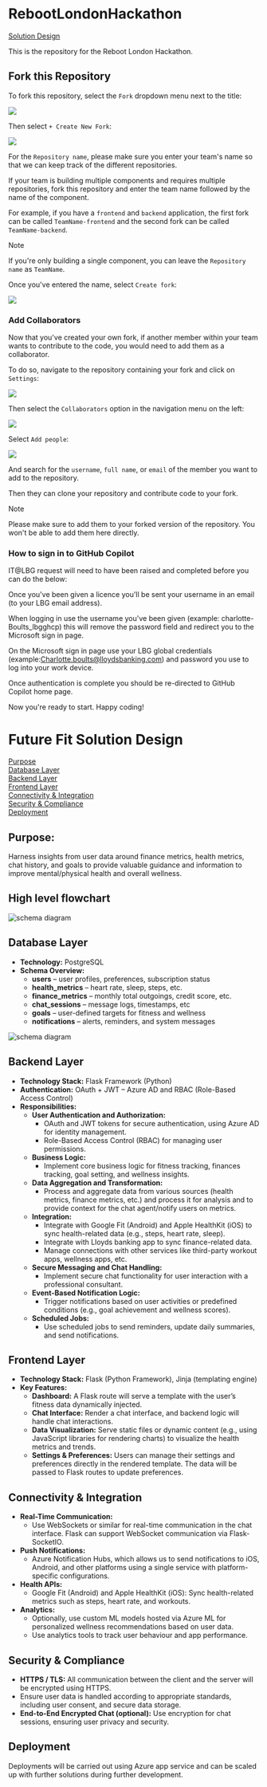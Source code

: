 # RebootLondonHackathon

[Solution Design](#future-fit-solution-design)  

This is the repository for the Reboot London Hackathon.

## Fork this Repository

To fork this repository, select the `Fork` dropdown menu next to the title:

![](./images/fork.png)

Then select `+ Create New Fork`:

![](./images/create-new-fork.png)

For the `Repository name`, please make sure you enter your team's name so that we can keep track of the different repositories.

If your team is building multiple components and requires multiple repositories, fork this repository and enter the team name followed by the name of the component.

For example, if you have a `frontend` and `backend` application, the first fork can be called `TeamName-frontend` and the second fork can be called `TeamName-backend`.

> [!NOTE]
> If you're only building a single component, you can leave the `Repository name` as `TeamName`.

Once you've entered the name, select `Create fork`:

![](./images/create-fork.png)

### Add Collaborators

Now that you've created your own fork, if another member within your team wants to contribute to the code, you would need to add them as a collaborator.

To do so, navigate to the repository containing your fork and click on `Settings`:

![](./images/settings.png)

Then select the `Collaborators` option in the navigation menu on the left:

![](./images/collaborators.png)

Select `Add people`:

![](./images/add-people.png)

And search for the `username`, `full name`, or `email` of the member you want to add to the repository.

Then they can clone your repository and contribute code to your fork.

> [!NOTE]
> Please make sure to add them to your forked version of the repository. You won't be able to add them here directly.
>
### How to sign in to GitHub Copilot

IT@LBG request will need to have been raised and completed before you can do the below:
 
Once you've been given a licence you'll be sent your username in an email (to your LBG email address).

When logging in use the username you've been given (example: charlotte-Boults_lbgghcp) this will remove the password field and redirect you to the Microsoft sign in page.

On the Microsoft sign in page use your LBG global credentials (example:Charlotte.boults@lloydsbanking.com) and password you use to log into your work device.

Once authentication is complete you should be re-directed to GitHub Copilot home page.

Now you're ready to start. Happy coding!


# Future Fit Solution Design

[Purpose](#purpose)  
[Database Layer](#database-layer)  
[Backend Layer](#backend-layer)  
[Frontend Layer](#frontend-layer)  
[Connectivity & Integration](#connectivity--integration)  
[Security & Compliance](#security--compliance)  
[Deployment](#deployment)


## Purpose:
Harness insights from user data around finance metrics, health metrics, chat history, and goals to provide valuable guidance and information to improve mental/physical health and overall wellness.

## High level flowchart 

![schema diagram](readme-images/flowchart.png)

## Database Layer
- **Technology:** PostgreSQL
- **Schema Overview:**
  - **users** – user profiles, preferences, subscription status
  - **health_metrics** – heart rate, sleep, steps, etc.
  - **finance_metrics** – monthly total outgoings, credit score, etc.
  - **chat_sessions** – message logs, timestamps, etc
  - **goals** – user-defined targets for fitness and wellness
  - **notifications** – alerts, reminders, and system messages

![schema diagram](readme-images/reboot-schema.png)

## Backend Layer
- **Technology Stack:** Flask Framework (Python)
- **Authentication:** OAuth + JWT – Azure AD and RBAC (Role-Based Access Control)
- **Responsibilities:**
  - **User Authentication and Authorization:**
    - OAuth and JWT tokens for secure authentication, using Azure AD for identity management.
    - Role-Based Access Control (RBAC) for managing user permissions.
  - **Business Logic:**
    - Implement core business logic for fitness tracking, finances tracking, goal setting, and wellness insights.
  - **Data Aggregation and Transformation:**
    - Process and aggregate data from various sources (health metrics, finance metrics, etc.) and process it for analysis and to provide context for the chat agent/notify users on metrics.
  - **Integration:**
    - Integrate with Google Fit (Android) and Apple HealthKit (iOS) to sync health-related data (e.g., steps, heart rate, sleep).
    - Integrate with Lloyds banking app to sync finance-related data.
    - Manage connections with other services like third-party workout apps, wellness apps, etc.
  - **Secure Messaging and Chat Handling:**
    - Implement secure chat functionality for user interaction with a professional consultant.
  - **Event-Based Notification Logic:**
    - Trigger notifications based on user activities or predefined conditions (e.g., goal achievement and wellness scores).
  - **Scheduled Jobs:**
    - Use scheduled jobs to send reminders, update daily summaries, and send notifications.

## Frontend Layer
- **Technology Stack:** Flask (Python Framework), Jinja (templating engine)
- **Key Features:**
  - **Dashboard:** A Flask route will serve a template with the user’s fitness data dynamically injected.
  - **Chat Interface:** Render a chat interface, and backend logic will handle chat interactions.
  - **Data Visualization:** Serve static files or dynamic content (e.g., using JavaScript libraries for rendering charts) to visualize the health metrics and trends.
  - **Settings & Preferences:** Users can manage their settings and preferences directly in the rendered template. The data will be passed to Flask routes to update preferences.

## Connectivity & Integration
- **Real-Time Communication:**
  - Use WebSockets or similar for real-time communication in the chat interface. Flask can support WebSocket communication via Flask-SocketIO.
- **Push Notifications:**
  - Azure Notification Hubs, which allows us to send notifications to iOS, Android, and other platforms using a single service with platform-specific configurations.
- **Health APIs:**
  - Google Fit (Android) and Apple HealthKit (iOS): Sync health-related metrics such as steps, heart rate, and workouts.
- **Analytics:**
  - Optionally, use custom ML models hosted via Azure ML for personalized wellness recommendations based on user data.
  - Use analytics tools to track user behaviour and app performance.

## Security & Compliance
- **HTTPS / TLS:** All communication between the client and the server will be encrypted using HTTPS.
- Ensure user data is handled according to appropriate standards, including user consent, and secure data storage.
- **End-to-End Encrypted Chat (optional):** Use encryption for chat sessions, ensuring user privacy and security.

## Deployment
Deployments will be carried out using Azure app service and can be scaled up with further solutions during further development.
